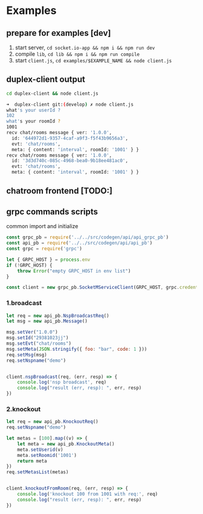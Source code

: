 # Examples

## prepare for examples [dev]

1. start server, `cd socket.io-app && npm i && npm run dev`
2. compile `lib`, `cd lib && npm i && npm run compile`
3. start `client.js`, `cd examples/$EXAMPLE_NAME && node client.js`

## duplex-client output

```sh
cd duplex-client && node client.js

➜  duplex-client git:(develop) ✗ node client.js
what's your userId ?
102
what's your roomId ?
1001
recv chat/rooms message { ver: '1.0.0',
  id: '644972d1-9357-4caf-a9f3-f5f43b9656a3',
  evt: 'chat/rooms',
  meta: { content: 'interval', roomId: '1001' } }
recv chat/rooms message { ver: '1.0.0',
  id: '3d3d740c-085c-4968-bea0-9b18ee481ac0',
  evt: 'chat/rooms',
  meta: { content: 'interval', roomId: '1001' } }
```

## chatroom frontend [TODO:]

## grpc commands scripts

common import and initialize
```js
const grpc_pb = require('../../src/codegen/api/api_grpc_pb')
const api_pb = require('../../src/codegen/api/api_pb')
const grpc = require('grpc')

let { GRPC_HOST } = process.env
if (!GRPC_HOST) {
    throw Error("empty GRPC_HOST in env list")
}

const client = new grpc_pb.SocketMServiceClient(GRPC_HOST, grpc.credentials.createInsecure())
```

### 1.broadcast
```js
let req = new api_pb.NspBroadcastReq()
let msg = new api_pb.Message()

msg.setVer("1.0.0")
msg.setId("29381023jj")
msg.setEvt("chat/rooms")
msg.setMeta(JSON.stringify({ foo: "bar", code: 1 }))
req.setMsg(msg)
req.setNspname("demo")


client.nspBroadcast(req, (err, resp) => {
    console.log('nsp broadcast', req)
    console.log("result (err, resp): ", err, resp)
})
```

### 2.knockout
```js
let req = new api_pb.KnockoutReq()
req.setNspname("demo")

let metas = [100].map((v) => {
    let meta = new api_pb.KnockoutMeta()
    meta.setUserid(v)
    meta.setRoomid('1001')
    return meta
})
req.setMetasList(metas)


client.knockoutFromRoom(req, (err, resp) => {
    console.log('knockout 100 from 1001 with req:', req)
    console.log("result (err, resp): ", err, resp)
})
```